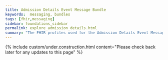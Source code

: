 ```yaml
---
title: Admission Details Event Message Bundle
keywords:  messaging, bundles
tags: [fhir,messaging]
sidebar: foundations_sidebar
permalink: explore_admission_details.html
summary: "The FHIR profiles used for the Admission Details Event Message Bundle"
---
```

{% include custom/under.construction.html content="Please check back later for any updates to this page" %}